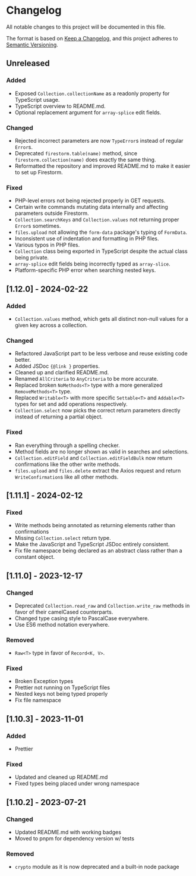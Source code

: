 # Changelog

All notable changes to this project will be documented in this file.

The format is based on [Keep a Changelog](https://keepachangelog.com/en/1.0.0/),
and this project adheres to [Semantic Versioning](https://semver.org/spec/v2.0.0.html).

## Unreleased

### Added

- Exposed `Collection.collectionName` as a readonly property for TypeScript usage.
- TypeScript overview to README.md.
- Optional replacement argument for `array-splice` edit fields.

### Changed

- Rejected incorrect parameters are now `TypeError`s instead of regular `Error`s.
- Deprecated `firestorm.table(name)` method, since `firestorm.collection(name)` does exactly the same thing.
- Reformatted the repository and improved README.md to make it easier to set up Firestorm.

### Fixed

- PHP-level errors not being rejected properly in GET requests.
- Certain write commands mutating data internally and affecting parameters outside Firestorm.
- `Collection.searchKeys` and `Collection.values` not returning proper `Error`s sometimes.
- `files.upload` not allowing the `form-data` package's typing of `FormData`.
- Inconsistent use of indentation and formatting in PHP files.
- Various typos in PHP files.
- `Collection` class being exported in TypeScript despite the actual class being private.
- `array-splice` edit fields being incorrectly typed as `array-slice`.
- Platform-specific PHP error when searching nested keys.

## [1.12.0] - 2024-02-22

### Added

- `Collection.values` method, which gets all distinct non-null values for a given key across a collection.

### Changed

- Refactored JavaScript part to be less verbose and reuse existing code better.
- Added JSDoc `{@link }` properties.
- Cleaned up and clarified README.md.
- Renamed `AllCriteria` to `AnyCriteria` to be more accurate.
- Replaced broken `NoMethods<T>` type with a more generalized `RemoveMethods<T>` type.
- Replaced `Writable<T>` with more specific `Settable<T>` and `Addable<T>` types for set and add operations respectively.
- `Collection.select` now picks the correct return parameters directly instead of returning a partial object.

### Fixed

- Ran everything through a spelling checker.
- Method fields are no longer shown as valid in searches and selections.
- `Collection.editField` and `Collection.editFieldBulk` now return confirmations like the other write methods.
- `files.upload` and `files.delete` extract the Axios request and return `WriteConfirmation`s like all other methods.

## [1.11.1] - 2024-02-12

### Fixed

- Write methods being annotated as returning elements rather than confirmations
- Missing `Collection.select` return type.
- Make the JavaScript and TypeScript JSDoc entirely consistent.
- Fix file namespace being declared as an abstract class rather than a constant object.

## [1.11.0] - 2023-12-17

### Changed

- Deprecated `Collection.read_raw` and `Collection.write_raw` methods in favor of their camelCased counterparts.
- Changed type casing style to PascalCase everywhere.
- Use ES6 method notation everywhere.

### Removed

- `Raw<T>` type in favor of `Record<K, V>`.

### Fixed

- Broken Exception types
- Prettier not running on TypeScript files
- Nested keys not being typed properly
- Fix file namespace

## [1.10.3] - 2023-11-01

### Added

- Prettier

### Fixed

- Updated and cleaned up README.md
- Fixed types being placed under wrong namespace

## [1.10.2] - 2023-07-21

### Changed

- Updated README.md with working badges
- Moved to pnpm for dependency version w/ tests

### Removed

- `crypto` module as it is now deprecated and a built-in node package
